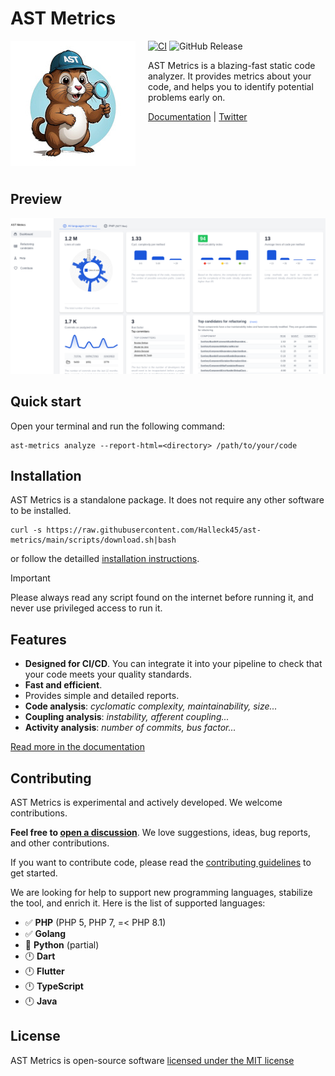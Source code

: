 # AST Metrics 

<img src="https://raw.githubusercontent.com/Halleck45/ast-metrics/main/docs/logo-ast-metrics-right.jpg" height="200px" alt="PhpMetrics" align="left" style="margin-right:20px"/>

[![CI](https://github.com/Halleck45/ast-metrics/actions/workflows/test.yml/badge.svg)](https://github.com/Halleck45/ast-metrics/actions/workflows/test.yml)
![GitHub Release](https://img.shields.io/github/v/release/Halleck45/ast-metrics)


AST Metrics is a blazing-fast static code analyzer. It provides metrics about your code, and helps you to identify potential problems early on. 

[Documentation](https://halleck45.github.io/ast-metrics/) | [Twitter](https://twitter.com/Halleck45)

<br/><br/>
<br/><br/>

## Preview

![HTML report](./docs/preview-html-report.png)

## Quick start

Open your terminal and run the following command:

```console
ast-metrics analyze --report-html=<directory> /path/to/your/code
```

## Installation

AST Metrics is a standalone package. It does not require any other software to be installed.

```console
curl -s https://raw.githubusercontent.com/Halleck45/ast-metrics/main/scripts/download.sh|bash
```

or follow the detailled [installation instructions](https://halleck45.github.io/ast-metrics/getting-started/install/).

> [!IMPORTANT]
> Please always read any script found on the internet before running it, and never use privileged access to run it.

## Features

+ **Designed for CI/CD**. You can integrate it into your pipeline to check that your code meets your quality standards.
+ **Fast and efficient**.
+ Provides simple and detailed reports.
+ **Code analysis**: *cyclomatic complexity, maintainability, size...*
+ **Coupling analysis**: *instability, afferent coupling...*
+ **Activity analysis**: *number of commits, bus factor...*

[Read more in the documentation](https://halleck45.github.io/ast-metrics/)

## Contributing

AST Metrics is experimental and actively developed. We welcome contributions.

**Feel free to [open a discussion](https://github.com/Halleck45/ast-metrics/discussions)**. We love suggestions, ideas, bug reports, and other contributions.

If you want to contribute code, please read the [contributing guidelines](.github/CONTRIBUTING.md) to get started.

We are looking for help to support new programming languages, stabilize the tool, and enrich it. Here is the list of supported languages:

+ ✅ **PHP** (PHP 5, PHP 7, =< PHP 8.1)
+ ✅ **Golang**
+ 👷 **Python** (partial)
+ 🕛 **Dart**
+ 🕛 **Flutter**
+ 🕛 **TypeScript**
+ 🕛 **Java**

## License

AST Metrics is open-source software [licensed under the MIT license](LICENSE)
